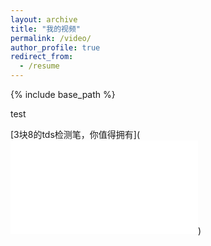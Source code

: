 ```yaml
---
layout: archive
title: "我的视频"
permalink: /video/
author_profile: true
redirect_from:
  - /resume
---
```


{% include base_path %}

test


[3块8的tds检测笔，你值得拥有](<iframe src="//player.bilibili.com/player.html?isOutside=true&aid=114203801165176&bvid=BV1mgXnY3EKo&cid=29000862469&p=1" scrolling="no" border="0" frameborder="no" framespacing="0" allowfullscreen="true"></iframe>)

